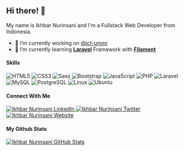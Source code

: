 ## Hi there! 👋

My name is Ikhbar Nurinsani and I'm a Fullstack Web Developer from Indonesia.

- 🔭 I’m currently working on [@ict-ummi](https://github.com/ict-ummi)
- 🌱 I’m currently learning [**Laravel**](https://laravel.com) Framework with [**Filament**](https://filamentphp.com)

#### Skills

<img src="https://img.shields.io/badge/HTML5-E34F26?style=for-the-badge&logo=html5&logoColor=white" alt="HTML5" />

<img src="https://img.shields.io/badge/CSS3-1572B6?style=for-the-badge&logo=css3&logoColor=white" alt="CSS3" />

<img src="https://img.shields.io/badge/Sass-CC6699?style=for-the-badge&logo=sass&logoColor=white" alt="Sass" />

<img src="https://img.shields.io/badge/Bootstrap-563D7C?style=for-the-badge&logo=bootstrap&logoColor=white" alt="Bootstrap" />

<img src="https://img.shields.io/badge/JavaScript-323330?style=for-the-badge&logo=javascript&logoColor=F7DF1E" alt="JavaScript" />

<img src="https://img.shields.io/badge/PHP-777BB4?style=for-the-badge&logo=php&logoColor=white" alt="PHP" />

<img src="https://img.shields.io/badge/Laravel-FF2D20?style=for-the-badge&logo=laravel&logoColor=white" alt="Laravel" />

<img src="https://img.shields.io/badge/MySQL-005C84?style=for-the-badge&logo=mysql&logoColor=white" alt="MySQL" />

<img src="https://img.shields.io/badge/PostgreSQL-316192?style=for-the-badge&logo=postgresql&logoColor=white" alt="PostgreSQL" />

<img src="https://img.shields.io/badge/Linux-FCC624?style=for-the-badge&logo=linux&logoColor=black" alt="Linux" />

<img src="https://img.shields.io/badge/Ubuntu-E95420?style=for-the-badge&logo=ubuntu&logoColor=white" alt="Ubuntu" />

#### Connect With Me

<a href="https://www.linkedin.com/in/ikhbarnuri" target="_blank">
  <img src="https://img.shields.io/badge/LinkedIn-0077B5?style=for-the-badge&logo=linkedin&logoColor=white" alt="Ikhbar Nurinsani LinkedIn" />
</a>

<a href="https://x.com/ikhbarnuri" target="_blank">
  <img src="https://img.shields.io/badge/Twitter-1DA1F2?style=for-the-badge&logo=twitter&logoColor=white" alt="Ikhbar Nurinsani Twitter" />
</a>

<a href="https://ikhbarnuri.dev" target="_blank">
  <img src="https://img.shields.io/badge/website-000000?style=for-the-badge" alt="Ikhbar Nurinsani Website" />
</a>

#### My Github Stats

<a href="https://github.com/ikhbarnuridev/github-readme-stats" target="_blank">
  <img src="https://github-readme-stats-ikhbarnuridevs-projects.vercel.app/api?username=ikhbarnuridev" alt="Ikhbar Nurinsani GitHub Stats" />
</a>
